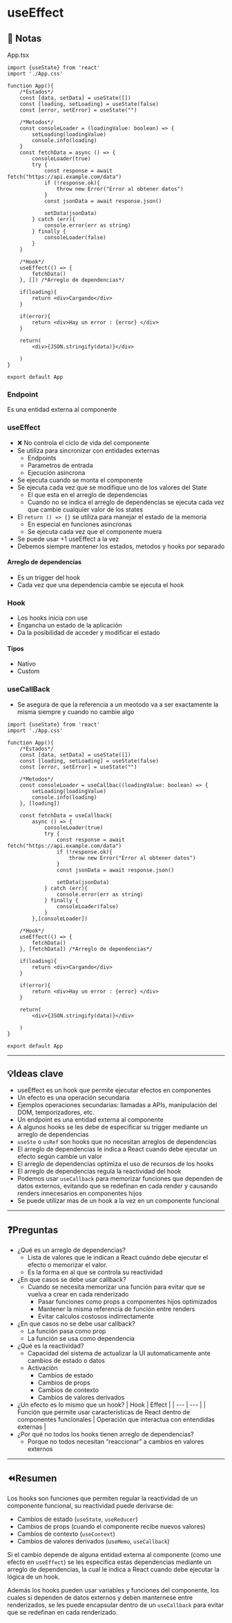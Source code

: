 # useEffect

## 📝 Notas
App.tsx
```tsx
import {useState} from 'react'
import './App.css'

function App(){
    /*Estados*/
    const [data, setData] = useState([])
    const [loading, setLoading] = useState(false)
    const [error, setError] = useState("")

    /*Metodos*/
    const consoleLoader = (loadingValue: boolean) => {
        setLoading(loadingValue)
        console.info(loading)
    }
    const fetchData = async () => {
        consoleLoader(true)
        try {
            const response = await fetch("https://api.example.com/data")
            if (!response.ok){
                throw new Error("Error al obtener datos")
            }
            const jsonData = await response.json()

            setData(jsonData)
        } catch (err){
            console.error(err as string)
        } finally {
            consoleLoader(false)
        }
    }

    /*Hook*/
    useEffect(() => {  
        fetchData()
    }, []) /*Arreglo de dependencias*/

    if(loading){
        return <div>Cargando</div>
    }

    if(error){
        return <div>Hay un error : {error} </div>
    }

    return(
        <div>{JSON.stringify(data)}</div>

    )
}

export default App
```

### Endpoint
Es una entidad externa al componente

### useEffect
* ❌ No controla el ciclo de vida del componente
* Se utiliza para sincronizar con entidades externas
    * Endpoints
    * Parametros de entrada
    * Ejecución asincrona
* Se ejecuta cuando se monta el componente
* Se ejecuta cada vez que se modifique uno de los valores del State
    * El que esta en el arreglo de dependencias
    * Cuando no se indica el arreglo de dependencias se ejecuta cada vez que cambie cualquier valor de los states
* El `return () => {}` se utiliza para manejar el estado de la memoria
    * En especial en funciones asincronas
    * Se ejecuta cada vez que el componente muera
* Se puede usar +1 useEffect a la vez
* Debemos siempre mantener los estados, metodos y hooks por separado

#### Arreglo de dependencias
* Es un trigger del hook
* Cada vez que una dependencia cambie se ejecuta el hook

### Hook
* Los hooks inicia con use
* Engancha un estado de la aplicación
* Da la posibilidad de acceder y modificar el estado


#### Tipos
* Nativo
* Custom

### useCallBack
* Se asegura de que la referencia a un meotodo va a ser exactamente la misma siempre y cuando no cambie algo

```tsx
import {useState} from 'react'
import './App.css'

function App(){
    /*Estados*/
    const [data, setData] = useState([])
    const [loading, setLoading] = useState(false)
    const [error, setError] = useState("")

    /*Metodos*/
    const consoleLoader = useCallbac((loadingValue: boolean) => {
        setLoading(loadingValue)
        console.info(loading)
    }, [loading])

    const fetchData = useCallback(
        async () => {
            consoleLoader(true)
            try {
                const response = await fetch("https://api.example.com/data")
                if (!response.ok){
                    throw new Error("Error al obtener datos")
                }
                const jsonData = await response.json()

                setData(jsonData)
            } catch (err){
                console.error(err as string)
            } finally {
                consoleLoader(false)
            }
        },[consoleLoader])

    /*Hook*/
    useEffect(() => {  
        fetchData()
    }, [fetchData]) /*Arreglo de dependencias*/

    if(loading){
        return <div>Cargando</div>
    }

    if(error){
        return <div>Hay un error : {error} </div>
    }

    return(
        <div>{JSON.stringify(data)}</div>

    )
}

export default App

```

---

## 💡Ideas clave
* useEffect es un hook que permite ejecutar efectos en componentes
* Un efecto es una operación secundaria
* Ejemplos operaciones secundarias: llamadas a APIs, manipulación del DOM, temporizadores, etc. 
* Un endpoint es una entidad externa al componente
* A algunos hooks se les debe de especificar su trigger mediante un arreglo de dependencias
* `useSte` o `usRef` son hooks que no necesitan arreglos de dependencias
* El arreglo de dependencias le indica a React cuando debe ejecutar un efecto según cambie un valor
* El arreglo de dependencias optimiza el uso de recursos de los hooks
* El arreglo de dependencias regula la reactividad del hook
* Podemos usar `useCallback` para memorizar funciones que dependen de datos externos, evitando que se redefinan en cada render y causando renders innecesarios en componentes hijos
* Se puede utilizar mas de un hook a la vez en un componente funcional


--- 

## ❓Preguntas
* ¿Qué es un arreglo de dependencias?
    * Lista de valores que le indican a React cuándo debe ejecutar el efecto o memorizar el valor. 
    * Es la forma en al que se controla su reactividad
* ¿En que casos se debe usar callback?
    *  Cuando se necesita memorizar una función para evitar que se vuelva a crear en cada renderizado
        * Pasar funciones como props a componentes hijos optimizados
        * Mantener la misma referencia de función entre renders
        * Evitar calculos costosos indirrectamente 
* ¿En que casos no se debe usar callback?
    * La función pasa como prop
    * La función se usa como dependencia
* ¿Qué es la reactividad? 
    * Capacidad del sistema de actualizar la UI automaticamente ante cambios de estado o datos
    * Activación
        * Cambios de estado
        * Cambios de props
        * Cambios de contexto
        * Cambios de valores derivados
* ¿Un efecto es lo mismo que un hook?
    | Hook | Effect |
    | --- | --- |
    |  Función que permite usar características de React dentro de componentes funcionales | Operación que interactua con entendidas externas |
* ¿Por qué no todos los hooks tienen arreglo de dependencias? 
    * Porque no todos necesitan “reaccionar” a cambios en valores externos

---

## ⏪Resumen
Los hooks son funciones que permiten regular la reactividad de un componente funcional, su reactividad puede derivarse de: 

* Cambios de estado (`useState`, `useReducer`)
* Cambios de props (cuando el componente recibe nuevos valores)
* Cambios de contexto (`useContext`)
* Cambios de valores derivados (u`seMemo`, `useCallback`) 

Si el cambio depende de alguna entidad externa al componente (como une efecto en `useEffect`) se les especifica estas dependencias mediante un arreglo de dependencias, la cual le indica a React cuando debe ejecutar la lógica de un hook. 

Además  los hooks pueden usar variables y funciones del componente, los cuales si dependen de datos externos y deben manternese entre renderizados, se les puede encapsular dentro de un `useCallback` para evitar que se redefinan en cada renderizado.